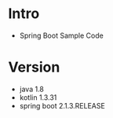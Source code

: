 # Intro

* Spring Boot Sample Code

# Version

* java 1.8
* kotlin 1.3.31
* spring boot 2.1.3.RELEASE